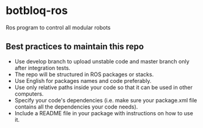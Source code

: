 # botbloq-ros
Ros program to control all modular robots

## Best practices to maintain this repo
* Use develop branch to upload unstable code and master branch only after integration tests.
* The repo will be structured in ROS packages or stacks.
* Use English for packages names and code preferably.
* Use only relative paths inside your code so that it can be used in other computers.
* Specify your code's dependencies (i.e. make sure your package.xml file contains all the dependencies your code needs).
* Include a README file in your package with instructions on how to use it.
